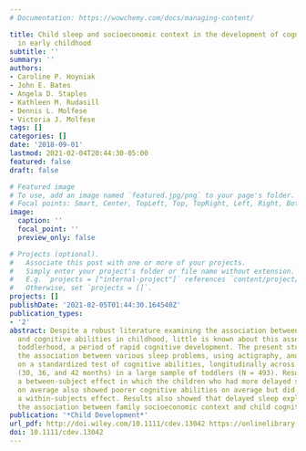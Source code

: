 ```yaml
---
# Documentation: https://wowchemy.com/docs/managing-content/

title: Child sleep and socioeconomic context in the development of cognitive abilities
  in early childhood
subtitle: ''
summary: ''
authors:
- Caroline P. Hoyniak
- John E. Bates
- Angela D. Staples
- Kathleen M. Rudasill
- Dennis L. Molfese
- Victoria J. Molfese
tags: []
categories: []
date: '2018-09-01'
lastmod: 2021-02-04T20:44:30-05:00
featured: false
draft: false

# Featured image
# To use, add an image named `featured.jpg/png` to your page's folder.
# Focal points: Smart, Center, TopLeft, Top, TopRight, Left, Right, BottomLeft, Bottom, BottomRight.
image:
  caption: ''
  focal_point: ''
  preview_only: false

# Projects (optional).
#   Associate this post with one or more of your projects.
#   Simply enter your project's folder or file name without extension.
#   E.g. `projects = ["internal-project"]` references `content/project/deep-learning/index.md`.
#   Otherwise, set `projects = []`.
projects: []
publishDate: '2021-02-05T01:44:30.164540Z'
publication_types:
- '2'
abstract: Despite a robust literature examining the association between sleep problems
  and cognitive abilities in childhood, little is known about this association in
  toddlerhood, a period of rapid cognitive development. The present study examined
  the association between various sleep problems, using actigraphy, and performance
  on a standardized test of cognitive abilities, longitudinally across three ages
  (30, 36, and 42 months) in a large sample of toddlers (N = 493). Results revealed
  a between-subject effect in which the children who had more delayed sleep schedules
  on average also showed poorer cognitive abilities on average but did not support
  a within-subjects effect. Results also showed that delayed sleep explains part of
  the association between family socioeconomic context and child cognitive abilities.
publication: '*Child Development*'
url_pdf: http://doi.wiley.com/10.1111/cdev.13042 https://onlinelibrary.wiley.com/doi/abs/10.1111/cdev.13042
doi: 10.1111/cdev.13042
---
```

